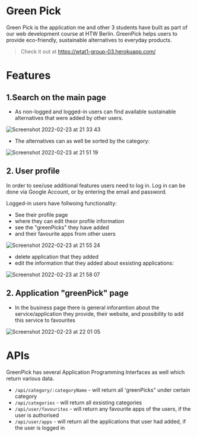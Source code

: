 # Green Pick 

Green Pick is the application me and other 3 students have built as part of our web development course at HTW Berlin. GreenPick helps users to provide eco-friendly, sustainable alternatives to everyday products.
>Check it out at https://wtat1-group-03.herokuapp.com/

# Features

## 1.Search on the main page 

- As non-logged and logged-in users can find available sustainable alternatives that were added by other users. 

![Screenshot 2022-02-23 at 21 33 43](https://user-images.githubusercontent.com/33038445/155403594-351981a0-0ed7-49d5-af0e-d1b476b85ed8.png)


- The alternatives can as well be sorted by the category: 

![Screenshot 2022-02-23 at 21 51 19](https://user-images.githubusercontent.com/33038445/155406185-44642e04-bcd9-4196-8f1e-ca3ec25c50ee.png)


## 2. User profile 

In order to see/use additional features users need to log in. Log in can be done via Google Account, or by entering the email and password.

Logged-in users have follwoing functionality: 

- See their profile page 
- where they can edit theor profile information 
- see the "greenPicks" they have added 
- and their favourite apps from other users 

![Screenshot 2022-02-23 at 21 55 24](https://user-images.githubusercontent.com/33038445/155406804-73bd668c-bf09-4f4c-921f-b08d90819a8d.png)

- delete application that they added
- edit the information that they added about exsisting applications: 

![Screenshot 2022-02-23 at 21 58 07](https://user-images.githubusercontent.com/33038445/155407216-a7ae9c76-0361-4426-9e14-5086cbd1337d.png)

## 2. Application "greenPick" page 

- In the business page there is general inforamtion about the service/application they provide, their website, and possibility to add this service to favourites 

![Screenshot 2022-02-23 at 22 01 05](https://user-images.githubusercontent.com/33038445/155407690-62f9a54a-f9c3-4a50-9f4b-b9a28dc3e785.png)

# APIs 

GreenPick has several Application Programming Interfaces as well which return various data. 

- `/api/category/:categoryName`  - will return all 'greenPicks" under certain category 
- `/api/categories` - will return all exsisting categories 
- `/api/user/favourites` - will return any favourite apps of the users, if the user is authorised 
- `/api/user/apps` - will return all the applications that user had added, if the user is logged in 


